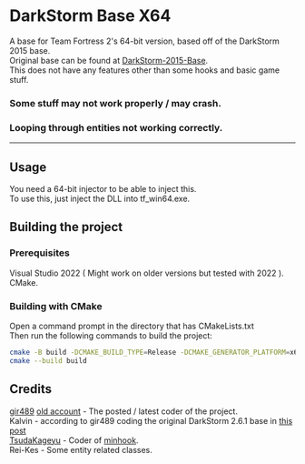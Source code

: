 # DarkStorm Base X64

A base for Team Fortress 2's 64-bit version, based off of the DarkStorm 2015 base. \
Original base can be found at [DarkStorm-2015-Base](https://bitbucket.org/gir489/darkstorm-2015-base/src/master/). \
This does not have any features other than some hooks and basic game stuff.
### Some stuff may not work properly / may crash.
### Looping through entities not working correctly. 

---

## Usage

You need a 64-bit injector to be able to inject this. \
To use this, just inject the DLL into tf_win64.exe.

## Building the project

### Prerequisites

Visual Studio 2022 ( Might work on older versions but tested with 2022 ). \
CMake.

### Building with CMake

Open a command prompt in the directory that has CMakeLists.txt \
Then run the following commands to build the project:

```bash
cmake -B build -DCMAKE_BUILD_TYPE=Release -DCMAKE_GENERATOR_PLATFORM=x64
cmake --build build
```

## Credits

[gir489](https://www.unknowncheats.me/forum/members/5420895.html) [old account](https://www.unknowncheats.me/forum/members/225272.html) - The posted / latest coder of the project. \
Kalvin - according to gir489 coding the original DarkStorm 2.6.1 base in [this post](https://www.unknowncheats.me/forum/team-fortress-2-a/74558-tf2-darkstorm-3-4-1-a.html) \
[TsudaKageyu](https://github.com/TsudaKageyu) - Coder of [minhook](https://github.com/TsudaKageyu/minhook). \
Rei-Kes - Some entity related classes. 
